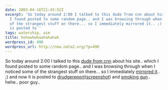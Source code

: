```yaml
---
date: 2003-04-16T21:43:52Z
excerpt: 'So today around 2:00 I talked to this dude from cnn about his site.. which
  I found posted to some random page.. and I was browsing through when I noticed some
  of the strangest stuff on there... so I immediately mirrored it.. ;) and now it
  is posted to '
tags: watership, aim
title: hohowhwhaahahahah
wordpress_id: 490
wordpress_url: http://new.nata2.org/?p=490
---
```


So today around 2:00 I talked to this <a href="http://watership.org/cnn_mirrors/peter_rentz.aim_conf.txt">dude from cnn</a> about his site.. which I found posted to some random page.. and I was browsing through when I noticed some of the strangest stuff on there... so I immediately <a href="http://watership.org/cnn_mirrors/">mirrored it</a>.. ;) and now it is posted to <a href="http://www.drudgereport.com">drudgereport</a>(<a href="http://watership.org/cnn_mirrors/drudge.jpg">screenshot</a>) and <a href="http://www.thesmokinggun.com/archive/cnnobit1.html">smoking gun</a>.. hehe.. poor guy.. 
